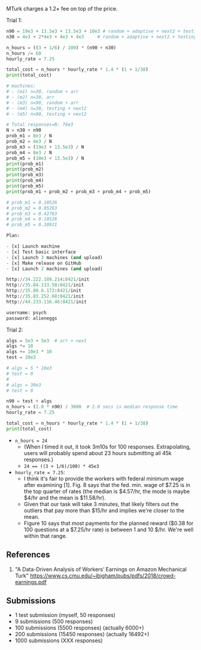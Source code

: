 
MTurk charges a 1.2× fee on top of the price.

Trial 1:

``` python
n90 = 19e3 + 13.5e3 + 13.5e3 + 10e3 # random + adaptive + next2 + testing
n30 = 4e3 + 2*4e3 + 4e3 + 4e3     # random + adaptive + next2 + testing

n_hours = ((3 + 1/6) / 100) * (n90 + n30)
n_hours /= 60
hourly_rate = 7.25

total_cost = n_hours * hourly_rate * 1.4 * (1 + 1/38)
print(total_cost)

# machines:
# - (m1) n=30, random + arr
# - (m2) n=30, arr
# - (m3) n=90, random + arr
# - (m4) n=30, testing + next2
# - (m5) n=90, testing + next2

# Total responses=N: 76e3
N = n30 + n90
prob_m1 = 8e3 / N
prob_m2 = 4e3 / N
prob_m3 = (19e3 + 13.5e3) / N
prob_m4 = 8e3 / N
prob_m5 = (10e3 + 13.5e3) / N
print(prob_m1)
print(prob_m2)
print(prob_m3)
print(prob_m4)
print(prob_m5)
print(prob_m1 + prob_m2 + prob_m3 + prob_m4 + prob_m5)

# prob_m1 = 0.10526
# prob_m2 = 0.05263
# prob_m3 = 0.42763
# prob_m4 = 0.10526
# prob_m5 = 0.30921

Plan:

- [x] Launch machine
- [x] Test basic interface
- [x] Launch 3 machines (and upload)
- [x] Make release on GitHub
- [x] Launch 2 machines (and upload)

http://34.222.189.214:8421/init
http://35.84.133.58:8421/init
http://35.80.6.172:8421/init
http://35.83.252.68:8421/init
http://44.233.116.46:8421/init

username: psych
password: alieneggs
```

Trial 2:

``` python
algs = 5e3 + 5e3  # arr + next
algs *= 10
algs += 10e3 * 10
test = 20e3

# algs = 5 * 10e3
# test = 0
#
# algs = 30e3
# test = 0

n90 = test + algs
n_hours = (2.0 * n90) / 3600  # 2.0 secs is median response time
hourly_rate = 7.25

total_cost = n_hours * hourly_rate * 1.4 * (1 + 1/38)
print(total_cost)
```

* `n_hours = 24`
    * (When I timed it out, it took 3m10s for 100 responses.  Extrapolating,
      users will probably spend about 23 hours submitting all 45k
      responses.)
    * `24 == ((3 + 1/6)/100) * 45e3`
* `hourly_rate = 7.25`:
    * I think it's fair to provide the workers with federal minimum wage
      after examining [1]. Fig. 8 says that the fed. min. wage of $7.25 is
      in the top quarter of rates (the median is $4.57/hr, the mode is maybe
      $4/hr and the mean is $11.58/hr).
    * Given that our task will take 3 minutes, that likely filters out the
      outliers that pay more than $15/hr and implies we're closer to the
      mean.
    * Figure 10 says that most payments for the planned reward ($0.38 for
      100 questions at a $7.25/hr rate) is between 1 and 10 $/hr. We're well
      within that range.

## References

1. "A Data-Driven Analysis of Workers’ Earnings on Amazon Mechanical
   Turk" https://www.cs.cmu.edu/~jbigham/pubs/pdfs/2018/crowd-earnings.pdf



## Submissions

* 1 test submission (myself, 50 responses)
* 9 submissions (500 responses)
* 100 submissions (5500 responses) (actually 6000+)
* 200 submissions (15450 responses) (actually 16492+)
* 1000 submissions (XXX responses)
